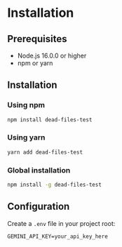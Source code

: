 # Installation

## Prerequisites

- Node.js 16.0.0 or higher
- npm or yarn

## Installation

### Using npm

```bash
npm install dead-files-test
```

### Using yarn

```bash
yarn add dead-files-test
```

### Global installation

```bash
npm install -g dead-files-test
```

## Configuration

Create a `.env` file in your project root:

```env
GEMINI_API_KEY=your_api_key_here
```

